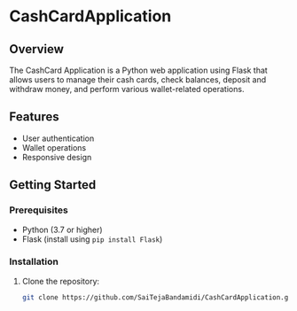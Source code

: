 # CashCardApplication

## Overview

The CashCard Application is a Python web application using Flask that allows users to manage their cash cards, check balances, deposit and withdraw money, and perform various wallet-related operations.

## Features

- User authentication
- Wallet operations
- Responsive design

## Getting Started

### Prerequisites

- Python (3.7 or higher)
- Flask (install using `pip install Flask`)


### Installation

1. Clone the repository:

   ```bash
   git clone https://github.com/SaiTejaBandamidi/CashCardApplication.git
   ```
